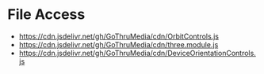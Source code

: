 # File Access

- https://cdn.jsdelivr.net/gh/GoThruMedia/cdn/OrbitControls.js
- https://cdn.jsdelivr.net/gh/GoThruMedia/cdn/three.module.js
- https://cdn.jsdelivr.net/gh/GoThruMedia/cdn/DeviceOrientationControls.js
